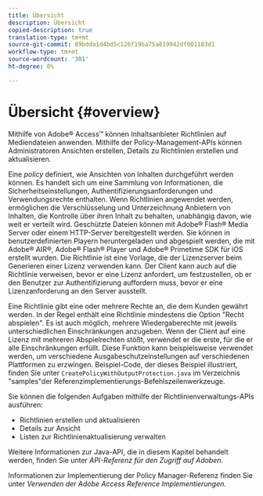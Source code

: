 ```yaml
---
title: Übersicht
description: Übersicht
copied-description: true
translation-type: tm+mt
source-git-commit: 89bdda1d4bd5c126f19ba75a819942df901183d1
workflow-type: tm+mt
source-wordcount: '301'
ht-degree: 0%

---
```



# Übersicht {#overview}

Mithilfe von Adobe® Access™ können Inhaltsanbieter Richtlinien auf Mediendateien anwenden. Mithilfe der Policy-Management-APIs können Administratoren Ansichten erstellen, Details zu Richtlinien erstellen und aktualisieren.

Eine *policy* definiert, wie Ansichten von Inhalten durchgeführt werden können. Es handelt sich um eine Sammlung von Informationen, die Sicherheitseinstellungen, Authentifizierungsanforderungen und Verwendungsrechte enthalten. Wenn Richtlinien angewendet werden, ermöglichen die Verschlüsselung und Unterzeichnung Anbietern von Inhalten, die Kontrolle über ihren Inhalt zu behalten, unabhängig davon, wie weit er verteilt wird. Geschützte Dateien können mit Adobe® Flash® Media Server oder einem HTTP-Server bereitgestellt werden. Sie können in benutzerdefinierten Playern heruntergeladen und abgespielt werden, die mit Adobe® AIR®, Adobe® Flash® Player und Adobe® Primetime SDK für iOS erstellt wurden. Die Richtlinie ist eine Vorlage, die der Lizenzserver beim Generieren einer Lizenz verwenden kann. Der Client kann auch auf die Richtlinie verweisen, bevor er eine Lizenz anfordert, um festzustellen, ob er den Benutzer zur Authentifizierung auffordern muss, bevor er eine Lizenzanforderung an den Server ausstellt.

Eine Richtlinie gibt eine oder mehrere Rechte an, die dem Kunden gewährt werden. In der Regel enthält eine Richtlinie mindestens die Option &quot;Recht abspielen&quot;. Es ist auch möglich, mehrere Wiedergaberechte mit jeweils unterschiedlichen Einschränkungen anzugeben. Wenn der Client auf eine Lizenz mit mehreren Abspielrechten stößt, verwendet er die erste, für die er alle Einschränkungen erfüllt. Diese Funktion kann beispielsweise verwendet werden, um verschiedene Ausgabeschutzeinstellungen auf verschiedenen Plattformen zu erzwingen. Beispiel-Code, der dieses Beispiel illustriert, finden Sie unter `CreatePolicyWithOutputProtection.java` im Verzeichnis &quot;samples&quot;der Referenzimplementierungs-Befehlszeilenwerkzeuge.

Sie können die folgenden Aufgaben mithilfe der Richtlinienverwaltungs-APIs ausführen:

* Richtlinien erstellen und aktualisieren
* Details zur Ansicht
* Listen zur Richtlinienaktualisierung verwalten

Weitere Informationen zur Java-API, die in diesem Kapitel behandelt werden, finden Sie unter *API-Referenz für den Zugriff auf Adoben*.

Informationen zur Implementierung der Policy Manager-Referenz finden Sie unter *Verwenden der Adobe Access Reference Implementierungen*.
